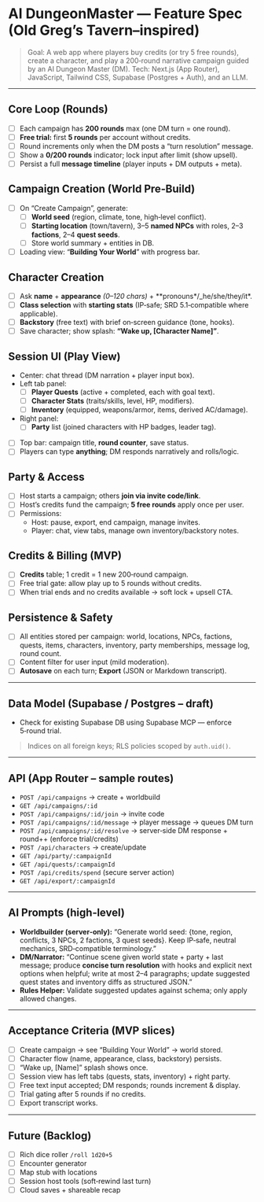 # AI DungeonMaster — Feature Spec (Old Greg’s Tavern–inspired)

> Goal: A web app where players buy credits (or try 5 free rounds), create a character, and play a 200‑round narrative campaign guided by an AI Dungeon Master (DM). Tech: Next.js (App Router), JavaScript, Tailwind CSS, Supabase (Postgres + Auth), and an LLM.

---

## Core Loop (Rounds)

- [ ] Each campaign has **200 rounds** max (one DM turn = one round).
- [ ] **Free trial:** first **5 rounds** per account without credits.
- [ ] Round increments only when the DM posts a “turn resolution” message.
- [ ] Show a **0/200 rounds** indicator; lock input after limit (show upsell).
- [ ] Persist a full **message timeline** (player inputs + DM outputs + meta).

## Campaign Creation (World Pre‑Build)

- [ ] On “Create Campaign”, generate:
  - [ ] **World seed** (region, climate, tone, high‑level conflict).
  - [ ] **Starting location** (town/tavern), 3–5 **named NPCs** with roles, 2–3 **factions**, 2–4 **quest seeds**.
  - [ ] Store world summary + entities in DB.
- [ ] Loading view: “**Building Your World**” with progress bar.

## Character Creation

- [ ] Ask **name** + **appearance** _(0–120 chars)_ + \*\*pronouns*/\_he/she/they/it*.
- [ ] **Class selection** with **starting stats** (IP‑safe; SRD 5.1‑compatible where applicable).
- [ ] **Backstory** (free text) with brief on‑screen guidance (tone, hooks).
- [ ] Save character; show splash: **“Wake up, [Character Name]”**.

## Session UI (Play View)

- Center: chat thread (DM narration + player input box).
- Left tab panel:
  - [ ] **Player Quests** (active + completed, each with goal text).
  - [ ] **Character Stats** (traits/skills, level, HP, modifiers).
  - [ ] **Inventory** (equipped, weapons/armor, items, derived AC/damage).
- Right panel:
  - [ ] **Party** list (joined characters with HP badges, leader tag).
- [ ] Top bar: campaign title, **round counter**, save status.
- [ ] Players can type **anything**; DM responds narratively and rolls/logic.

## Party & Access

- [ ] Host starts a campaign; others **join via invite code/link**.
- [ ] Host’s credits fund the campaign; **5 free rounds** apply once per user.
- [ ] Permissions:
  - Host: pause, export, end campaign, manage invites.
  - Player: chat, view tabs, manage own inventory/backstory notes.

## Credits & Billing (MVP)

- [ ] **Credits** table; 1 credit = 1 new 200‑round campaign.
- [ ] Free trial gate: allow play up to 5 rounds without credits.
- [ ] When trial ends and no credits available → soft lock + upsell CTA.

## Persistence & Safety

- [ ] All entities stored per campaign: world, locations, NPCs, factions, quests, items, characters, inventory, party memberships, message log, round count.
- [ ] Content filter for user input (mild moderation).
- [ ] **Autosave** on each turn; **Export** (JSON or Markdown transcript).

---

## Data Model (Supabase / Postgres – draft)

- Check for existing Supabase DB using Supabase MCP — enforce 5‑round trial.

> Indices on all foreign keys; RLS policies scoped by `auth.uid()`.

---

## API (App Router – sample routes)

- `POST /api/campaigns` → create + worldbuild
- `GET /api/campaigns/:id`
- `POST /api/campaigns/:id/join` → invite code
- `POST /api/campaigns/:id/message` → player message → queues DM turn
- `POST /api/campaigns/:id/resolve` → server‑side DM response + round++ (enforce trial/credits)
- `POST /api/characters` → create/update
- `GET /api/party/:campaignId`
- `GET /api/quests/:campaignId`
- `POST /api/credits/spend` (secure server action)
- `GET /api/export/:campaignId`

---

## AI Prompts (high‑level)

- **Worldbuilder (server‑only):** “Generate world seed: {tone, region, conflicts, 3 NPCs, 2 factions, 3 quest seeds}. Keep IP‑safe, neutral mechanics, SRD‑compatible terminology.”
- **DM/Narrator:** “Continue scene given world state + party + last message; produce **concise turn resolution** with hooks and explicit next options when helpful; write at most 2–4 paragraphs; update suggested quest states and inventory diffs as structured JSON.”
- **Rules Helper:** Validate suggested updates against schema; only apply allowed changes.

---

## Acceptance Criteria (MVP slices)

- [ ] Create campaign → see “Building Your World” → world stored.
- [ ] Character flow (name, appearance, class, backstory) persists.
- [ ] “Wake up, [Name]” splash shows once.
- [ ] Session view has left tabs (quests, stats, inventory) + right party.
- [ ] Free text input accepted; DM responds; rounds increment & display.
- [ ] Trial gating after 5 rounds if no credits.
- [ ] Export transcript works.

---

## Future (Backlog)

- [ ] Rich dice roller `/roll 1d20+5`
- [ ] Encounter generator
- [ ] Map stub with locations
- [ ] Session host tools (soft‑rewind last turn)
- [ ] Cloud saves + shareable recap

